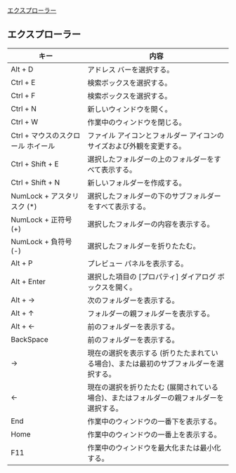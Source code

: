 [エクスプローラー](https://support.microsoft.com/ja-jp/help/12445/windows-keyboard-shortcuts) <br/>

## エクスプローラー

|キー|内容|
|---|---|
|Alt + D|アドレス バーを選択する。|
|Ctrl + E|検索ボックスを選択する。|
|Ctrl + F|検索ボックスを選択する。|
|Ctrl + N|新しいウィンドウを開く。|
|Ctrl + W|作業中のウィンドウを閉じる。|
|Ctrl + マウスのスクロール ホイール|ファイル アイコンとフォルダー アイコンのサイズおよび外観を変更する。|
|Ctrl + Shift + E|選択したフォルダーの上のフォルダーをすべて表示する。|
|Ctrl + Shift + N|新しいフォルダーを作成する。|
|NumLock + アスタリスク (*)|選択したフォルダーの下のサブフォルダーをすべて表示する。|
|NumLock + 正符号 (+)|選択したフォルダーの内容を表示する。|
|NumLock + 負符号 (-)|選択したフォルダーを折りたたむ。|
|Alt + P|プレビュー パネルを表示する。|
|Alt + Enter|選択した項目の [プロパティ] ダイアログ ボックスを開く。|
|Alt + →|次のフォルダーを表示する。|
|Alt + ↑|フォルダーの親フォルダーを表示する。|
|Alt + ←|前のフォルダーを表示する。|
|BackSpace|前のフォルダーを表示する。|
|→|現在の選択を表示する (折りたたまれている場合)、または最初のサブフォルダーを選択する。|
|←|現在の選択を折りたたむ (展開されている場合)、またはフォルダーの親フォルダーを選択する。|
|End|作業中のウィンドウの一番下を表示する。|
|Home|作業中のウィンドウの一番上を表示する。|
|F11|作業中のウィンドウを最大化または最小化する。|
